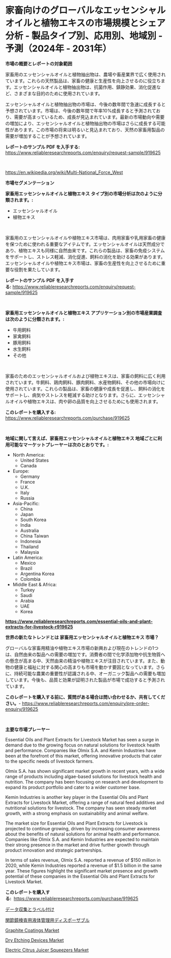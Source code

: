 <p><h1>家畜向けのグローバルなエッセンシャルオイルと植物エキスの市場規模とシェア分析 - 製品タイプ別、応用別、地域別 - 予測（2024年 - 2031年）</h1></p><p><strong>市場の概要とレポートの対象範囲</strong></p>
<p><p>家畜用のエッセンシャルオイルと植物抽出物は、農場や畜産業界で広く使用されています。これらの天然製品は、家畜の健康と生産性を向上させるのに役立ちます。エッセンシャルオイルと植物抽出物は、抗菌作用、鎮静効果、消化促進など、さまざまな目的のために使用されています。</p><p>エッセンシャルオイルと植物抽出物の市場は、今後の数年間で急速に成長すると予想されています。市場は、今後の数年間で年率10%成長すると予測されており、需要が高まっているため、成長が見込まれています。最新の市場動向や需要の増加により、エッセンシャルオイルと植物抽出物の市場はさらに成長する可能性があります。この市場の将来は明るいと見込まれており、天然の家畜用製品の需要が増加することが予想されています。</p></p>
<p><strong>レポートのサンプル PDF を入手する:</strong> <a href="https://www.reliableresearchreports.com/enquiry/request-sample/919625">https://www.reliableresearchreports.com/enquiry/request-sample/919625</a></p>
<p>&nbsp;</p>
<p><a href="https://en.wikipedia.org/wiki/Multi-National_Force_West">https://en.wikipedia.org/wiki/Multi-National_Force_West</a></p>
<p><strong>市場セグメンテーション</strong></p>
<p><strong>家畜用エッセンシャルオイルと植物エキス タイプ別の市場分析は次のように分類されます。:</strong></p>
<p><ul><li>エッセンシャルオイル</li><li>植物エキス</li></ul></p>
<p>&nbsp;</p>
<p><p>家畜用のエッセンシャルオイルや植物エキス市場は、肉用家畜や乳用家畜の健康を保つために使われる重要なアイテムです。エッセンシャルオイルは天然成分であり、植物エキスも同様に自然由来です。これらの製品は、家畜の免疫システムをサポートし、ストレス軽減、消化促進、飼料の消化を助ける効果があります。エッセンシャルオイルや植物エキス市場は、家畜の生産性を向上させるために重要な役割を果たしています。</p></p>
<p><strong>レポートのサンプル PDF を入手する:</strong>&nbsp;<a href="https://www.reliableresearchreports.com/enquiry/request-sample/919625">https://www.reliableresearchreports.com/enquiry/request-sample/919625</a></p>
<p>&nbsp;</p>
<p><strong> 家畜用エッセンシャルオイルと植物エキス アプリケーション別の市場産業調査は次のように分類されます。:</strong></p>
<p><ul><li>牛用飼料</li><li>家禽飼料</li><li>豚用飼料</li><li>水生飼料</li><li>その他</li></ul></p>
<p>&nbsp;</p>
<p><p>家畜のためのエッセンシャルオイルおよび植物エキスは、家畜の飼料に広く利用されています。牛飼料、鶏肉飼料、豚肉飼料、水産物飼料、その他の市場向けに使用されています。これらの製品は、家畜の健康や成長を促進し、飼料の消化をサポートし、病気やストレスを軽減する助けとなります。さらに、エッセンシャルオイルや植物エキスは、肉や卵の品質を向上させるためにも使用されます。</p></p>
<p><strong>このレポートを購入する:</strong>&nbsp; <a href="https://www.reliableresearchreports.com/purchase/919625">https://www.reliableresearchreports.com/purchase/919625</a></p>
<p>&nbsp;</p>
<p><strong>地域に関して言えば、家畜用エッセンシャルオイルと植物エキス 地域ごとに利用可能なマーケットプレーヤーは次のとおりです。:</strong></p>
<p><ul>
    <li>
        North America:
        <ul>
            <li>United States</li>
            <li>Canada</li>
        </ul>
    </li>
    <li>
        Europe:
        <ul>
            <li>Germany</li>
            <li>France</li>
            <li>U.K.</li>
            <li>Italy</li>
            <li>Russia</li>
        </ul>
    </li>
    <li>
        Asia-Pacific:
        <ul>
            <li>China</li>
            <li>Japan</li>
            <li>South Korea</li>
            <li>India</li>
            <li>Australia</li>
            <li>China Taiwan</li>
            <li>Indonesia</li>
            <li>Thailand</li>
            <li>Malaysia</li>
        </ul>
    </li>
    <li>
        Latin America:
        <ul>
            <li>Mexico</li>
            <li>Brazil</li>
            <li>Argentina Korea</li>
            <li>Colombia</li>
        </ul>
    </li>
    <li>
        Middle East & Africa:
        <ul>
            <li>Turkey</li>
            <li>Saudi</li>
            <li>Arabia</li>
            <li>UAE</li>
            <li>Korea</li>
        </ul>
    </li>
    </ul></p>
<p><strong><a href="https://www.reliableresearchreports.com/essential-oils-and-plant-extracts-for-livestock-r919625">https://www.reliableresearchreports.com/essential-oils-and-plant-extracts-for-livestock-r919625</a></strong>&nbsp;</p>
<p><strong>世界の新たなトレンドとは 家畜用エッセンシャルオイルと植物エキス 市場？</strong></p>
<p><p>グローバルな家畜用精油や植物エキス市場の新興および現在のトレンドの1つは、自然由来の製品への需要の増加です。消費者の間で化学添加物や抗生物質への懸念が高まる中、天然由来の精油や植物エキスが注目されています。また、動物の健康と福祉に対する関心の高まりも市場を動かす要因となっています。さらに、持続可能な農業の重要性が認識される中、オーガニック製品への需要も増加しています。今後も、品質と効果が証明された製品が市場で成功すると予測されています。</p></p>
<p><strong>このレポートを購入する前に、質問がある場合は問い合わせるか、共有してください。</strong>- <a href="https://www.reliableresearchreports.com/enquiry/pre-order-enquiry/919625">https://www.reliableresearchreports.com/enquiry/pre-order-enquiry/919625</a></p>
<p>&nbsp;</p>
<p><strong>主要な市場プレーヤー</strong></p>
<p><p>Essential Oils and Plant Extracts for Livestock Market has seen a surge in demand due to the growing focus on natural solutions for livestock health and performance. Companies like Olmix S.A. and Kemin Industries have been at the forefront of this market, offering innovative products that cater to the specific needs of livestock farmers.</p><p>Olmix S.A. has shown significant market growth in recent years, with a wide range of products including algae-based solutions for livestock health and nutrition. The company has been focusing on research and development to expand its product portfolio and cater to a wider customer base.</p><p>Kemin Industries is another key player in the Essential Oils and Plant Extracts for Livestock Market, offering a range of natural feed additives and nutritional solutions for livestock. The company has seen steady market growth, with a strong emphasis on sustainability and animal welfare.</p><p>The market size for Essential Oils and Plant Extracts for Livestock is projected to continue growing, driven by increasing consumer awareness about the benefits of natural solutions for animal health and performance. Companies like Olmix S.A. and Kemin Industries are expected to maintain their strong presence in the market and drive further growth through product innovation and strategic partnerships.</p><p>In terms of sales revenue, Olmix S.A. reported a revenue of $150 million in 2020, while Kemin Industries reported a revenue of $1.5 billion in the same year. These figures highlight the significant market presence and growth potential of these companies in the Essential Oils and Plant Extracts for Livestock Market.</p></p>
<p><strong>このレポートを購入する:</strong>&nbsp;&nbsp;<a href="https://www.reliableresearchreports.com/purchase/919625">https://www.reliableresearchreports.com/purchase/919625</a></p>
<p><p><a href="https://github.com/DanykaKilback/Market-Research-Report-List-2/blob/main/6774441182969.md">データ収集とラベル付け</a></p><p><a href="https://github.com/RandallRunte2023/Market-Research-Report-List-2/blob/main/3933582182967.md">関節鏡検査用液体管理用ディスポーザブル</a></p><p><a href="https://medium.com/@luke.wilson7856/global-graphite-coatings-market-status-2024-2031-and-forecast-by-region-product-end-use-a95f5a3c7f9a">Graphite Coatings Market</a></p><p><a href="https://github.com/velmabcooper52024/Market-Research-Report-List-1/blob/main/dry-etching-devices-market.md">Dry Etching Devices Market</a></p><p><a href="https://github.com/rontaybrewer02024/Market-Research-Report-List-1/blob/main/electric-citrus-juicer-squeezers-market.md">Electric Citrus Juicer Squeezers Market</a></p></p>
